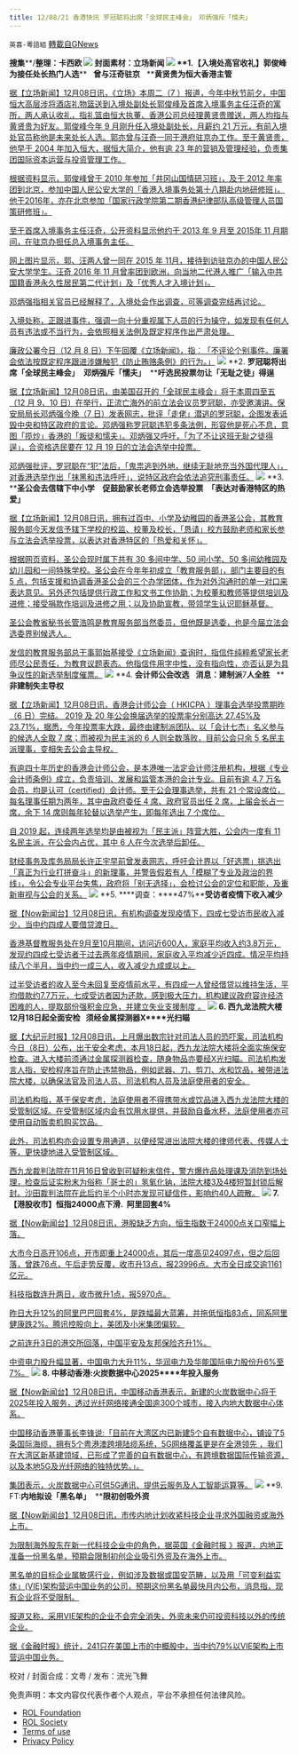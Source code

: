 ```yaml
---
title: 12/08/21 香港快讯 罗冠聪将出席「全球民主峰会」　邓炳强斥「懦夫」
---
```

`英喜-粵語組` [轉載自GNews](https://gnews.org/zh-hans/1733378/)

**搜集****/****整理：卡西欧**
![](https://assets.gnews.org/wp-content/uploads/2021/12/1208fenmian.jpg)
封面素材：立场新闻
![](https://assets.gnews.org/wp-content/uploads/2021/12/Screen-Shot-2021-12-08-at-10.11.34-AM.png)
**1.****【入境处高官收礼】郭俊峰为接任处长热门人选****   ****曾与汪奇驻京****   ****黄贤贵为恒大香港主管**

[据【立场新闻】12月08日讯，《立场》本周二（7 ）报道，今年中秋节前夕，中国恒大高层涉将酒店礼物篮送到入境处副处长郭俊峰及首席入境事务主任汪奇的寓所，两人承认收礼，指礼篮由恒大执董、香港公司总经理黄贤贵赠送，两人均指与黄贤贵为好友。郭俊峰今年 9 月刚升任入境处副处长，月薪约 21 万元，有前入境处官员称他是未来处长人选。郭亦曾与汪奇一同于港府驻京办工作。至于黄贤贵，他早于 2004 年加入恒大，据恒大简介，他有逾 23 年的营销及管理经验，负责集团国际资本运营与投资管理工作。](https://www.thestandnews.com/politics/入境處高官收禮郭俊峯為未來處長熱門人選-曾與汪奇駐京-黃賢貴為恒大香港主管)

[根据资料显示，郭俊峰曾于 2010 年参加「井冈山国情研习班」，及于 2012 年率团到北京，参加中国人民公安大学的「香港入境事务处第十八期赴内地研修班」。他于2016年，亦在北京参加「国家行政学院第二期香港纪律部队高级管理人员国策研修班」。](https://www.thestandnews.com/politics/入境處高官收禮郭俊峯為未來處長熱門人選-曾與汪奇駐京-黃賢貴為恒大香港主管)

[至于首席入境事务主任汪奇，公开资料显示他约于 2013 年 9 月至 2015年 11 月期间，在驻京办担任总入境事务主任。](https://www.thestandnews.com/politics/入境處高官收禮郭俊峯為未來處長熱門人選-曾與汪奇駐京-黃賢貴為恒大香港主管)

[网上图片显示，郭、汪两人曾一同在 2015 年 11月，接待到访驻京办的中国人民公安大学学生。汪奇 2016 年 11 月曾率团到欧洲，向当地二代港人推广「输入中共国籍香港永久性居民第二代计划」及「优秀人才入境计划」。](https://www.thestandnews.com/politics/入境處高官收禮郭俊峯為未來處長熱門人選-曾與汪奇駐京-黃賢貴為恒大香港主管)

[邓炳强指相关官员已经解释了，入境处会作出调查，可等调查完结再讨论。](https://www.thestandnews.com/politics/入境處高官收禮郭俊峯為未來處長熱門人選-曾與汪奇駐京-黃賢貴為恒大香港主管)

[入境处称，正跟进事件，强调一向十分重视属下人员的行为操守，如发现有任何人员有违法或不当行为，会依照相关法例及既定程序作出严肃处理。](https://www.thestandnews.com/politics/入境處高官收禮郭俊峯為未來處長熱門人選-曾與汪奇駐京-黃賢貴為恒大香港主管)

[廉政公署今日（12 月 8 日）下午回覆《立场新闻》，指︰「不评论个别事件。廉署会依法按既定程序跟进涉嫌触犯《防止贿赂条例》的行为。」](https://www.thestandnews.com/politics/入境處高官收禮郭俊峯為未來處長熱門人選-曾與汪奇駐京-黃賢貴為恒大香港主管)
![](https://assets.gnews.org/wp-content/uploads/2021/12/Screen-Shot-2021-12-08-at-10.11.44-AM.png)
**2. ****罗冠聪将出席「全球民主峰会」****  ****邓炳强斥「懦夫」****  ****吁选民投票勿让「无耻之徒」得逞**

[据【立场新闻】12月08日讯，由美国召开的「全球民主峰会」将于本周四至五（12 月 9、10 日）在举行，正流亡海外的前立法会议员罗冠聪，亦受邀演讲。保安局局长邓炳强今晚（7 日）发表网志，批评「走佬」潜逃的罗冠聪，企图发表诋毁中央和特区政府的言论。邓炳强称罗冠聪违犯多条法例，形容他是死心不息，意图「揽炒」香港的「叛徒和懦夫」。邓炳强又呼吁，「为了不让这班无耻之徒得逞」，合资格选民要在 12 月 19 日的立法会选举中投票。](https://www.thestandnews.com/politics/羅冠聰將出席全球民主峰會-鄧炳強斥懦夫-籲選民投票勿讓無耻之徒得逞)

[邓炳强批评，罗冠聪在“犯”法后，「鬼祟逃到外地，继续无耻地充当外国代理人」，对香港选举作出「抹黑和违法呼吁」，说特区政府会依法追究刑事责任。](https://www.thestandnews.com/politics/羅冠聰將出席全球民主峰會-鄧炳強斥懦夫-籲選民投票勿讓無耻之徒得逞)
![](https://assets.gnews.org/wp-content/uploads/2021/12/Screen-Shot-2021-12-08-at-10.11.53-AM.png)
**3. ****圣公会去信辖下中小学　促鼓励家长老师立会选举投票　「表达对香港特区的热爱」**

[据【立场新闻】12月08日讯，拥有过百中、小学及幼稚园的香港圣公会，其教育服务部今天发信予辖下学校的校监、校董及校长，「恳请」校方鼓励老师和家长参与立法会选举投票，以表达对香港特区的「热爱和关怀」。](https://www.thestandnews.com/politics/聖公會去信轄下中小學-促鼓勵家長老師立會選舉投票-表達對香港特區的熱愛)

[根据网页资料，圣公会现时属下共有 30 多间中学、50 间小学、50 多间幼稚园及幼儿园和一间特殊学校。圣公会在今年年初成立「教育服务部」，部门主要目的有 5 点，包括支援和协调香港圣公会的三个办学团体，作为对外沟通时的单一对口来表达意见。另外还包括提供行政工作和文书工作协助；为校董和教师等提供培训及进修；接受捐款作培训及进修之用；以及协助宣教，带领学生认识耶稣基督。](https://www.thestandnews.com/politics/聖公會去信轄下中小學-促鼓勵家長老師立會選舉投票-表達對香港特區的熱愛)

[圣公会教省秘书长管浩鸣是教育服务部当然委员，但他既是选委，也是今届立法会选委界别候选人。](https://www.thestandnews.com/politics/聖公會去信轄下中小學-促鼓勵家長老師立會選舉投票-表達對香港特區的熱愛)

[发信的教育服务部总干事郭始基接受《立场新闻》查询时，指信件纯粹希望家长老师尽公民责任，为教育议题表态。他指信件用字中性，没有指向性，亦否认是为具争议性的新选举制度催票。](https://www.thestandnews.com/politics/聖公會去信轄下中小學-促鼓勵家長老師立會選舉投票-表達對香港特區的熱愛)
![](https://assets.gnews.org/wp-content/uploads/2021/12/Screen-Shot-2021-12-08-at-10.12.02-AM.png)
**4. ****会计师公会改选****   ****消息：建制派****7****人全胜****   ****非建制失主导权**

[据【立场新闻】12月08日讯，香港会计师公会（ HKICPA ）理事会选举投票期昨（6 日）完结。 2019 及 20 年公会换届选举的投票率分别高达 27.45%及23.71%，据悉，今年投票率大跌，最终由建制派团队、以「会计七杰」名义参与的候选人全取 7 席；而被视为民主派的 6 人则全数落败，目前公会只余 5 名民主派理事，变相失去公会主导权。](https://www.thestandnews.com/politics/會計師公會改選-消息建制派-7-人全勝-非建制失主導權)

[有逾四十年历史的香港会计师公会，是本港唯一法定会计师注册机构，根据《专业会计师条例》成立，负责培训、发展和监管本港的会计专业。目前有逾 4.7 万名会员，均是认可（certified）会计师。至于公会理事选举，共有 21 个常设席位，每名理事任期为两年，其中由政府委任 4 席、政府官员出任 2 席，上届会长占一席，余下 14 席则每年轮替以选举产生，即每年选出 7 个席位。](https://www.thestandnews.com/politics/會計師公會改選-消息建制派-7-人全勝-非建制失主導權)

[自 2019 起，连续两年选举均是由被视为「民主派」阵营大胜，公会内一度有 11 名民主派，在公会内占优，其中 6 人在今次选举后卸任。](https://www.thestandnews.com/politics/會計師公會改選-消息建制派-7-人全勝-非建制失主導權)

[财经事务及库务局局长许正宇早前曾发表网志，呼吁会计界以「好选票」挑选出「真正为行业打拼奋斗」的新理事，并警告假若有人「模糊了专业及政治的界线」，令公会专业平台失焦，政府将「别无选择」，会检讨公会的定位和职能，及重新审视与公会的关系。](https://www.thestandnews.com/politics/會計師公會改選-消息建制派-7-人全勝-非建制失主導權)
![](https://assets.gnews.org/wp-content/uploads/2021/12/Screen-Shot-2021-12-08-at-10.12.11-AM.png)
**5. ****调查：****47%****受访者疫情下收入减少**

[据【Now新闻台】12月08日讯，有机构调查发现疫情下，四成七受访市民收入减少，当中约四成人要借贷渡日。](https://news.now.com/home/local/player?newsId=459242)

[香港基督教服务处在9月至10月期间，访问近600人，家庭平均收入约3.8万元，发现约四成七受访者于过去两年疫情期间，家庭收入平均减少近四成。情况平均持续八个半月，当中约一成三人，收入减少九成或以上。](https://news.now.com/home/local/player?newsId=459242)

[过半受访者的收入至今未回复至疫情前水平，有四成一人曾经借贷以维持生活，平均借款约7.7万元，七成受访者因为还款，感到极大压力，机构建议政府容许经济困难的人，提取部份强积金应急，并建立失业支援制度 。](https://news.now.com/home/local/player?newsId=459242)
![](https://assets.gnews.org/wp-content/uploads/2021/12/Screen-Shot-2021-12-08-at-10.12.19-AM.png)
**6. ****西九龙法院大楼****12****月****18****日起全面安检****   ****须经金属探测器****X****光扫瞄**

[据【大纪元时报】12月08日讯，上月爆出数宗针对司法人员的恐吓案，司法机构今日（8日）公布，出于安全考虑，本月18日起，西九龙法院大楼将全面实施保安检查。进入大楼前须通过金属探测器检查，随身物品亦要经X光扫瞄。司法机构发言人指，安检程序旨在防止违禁物品，例如武器、刀、剪刀、水和饮品，被带进法院大楼，以确保法官及司法人员、司法机构人员及法庭使用者的安全。](https://hk.epochtimes.com/news/2021-12-08/20776685)

[司法机构指，基于保安考虑，法庭使用者不得携带水或饮品进入西九龙法院大楼的受管制区域。在受管制区域内会有饮用水提供，并鼓励自备水杯，法庭使用者亦可使用自动贩卖机购买饮品。](https://hk.epochtimes.com/news/2021-12-08/20776685)

[此外，司法机构亦会设置专用通道，以便经常进出法院大楼的律师代表、传媒人士等，更快捷地进入受管制区域。](https://hk.epochtimes.com/news/2021-12-08/20776685)

[西九龙裁判法院在11月16日曾收到可疑粉末信件，警方爆炸品处理课及消防到场处理，检查后证实粉末为俗称「哥士的」氢氧化钠，法院大楼3及4楼短暂封锁后解封。沙田裁判法院在此后约半个小时亦发现可疑信件，影响约40人疏散。](https://hk.epochtimes.com/news/2021-12-08/20776685)
![](https://assets.gnews.org/wp-content/uploads/2021/12/Screen-Shot-2021-12-08-at-10.12.28-AM.png)
**7.****【港股收市】恒指****24000****点下滑****.  ****阿里回套****4%**

[据【Now新闻台】12月08日讯，港股缺乏方向，恒生指数于24000点关口窄幅上落。](https://news.now.com/home/finance/player?newsId=459285)

[大市今日高开106点，开市即重上24000点，其后一度高见24097点，但之后回落，曾跌76点，午后走势反覆，收市升13点，报23996点。大市全日成交逾1161亿元。](https://news.now.com/home/finance/player?newsId=459285)

[科技指数连升两日，收市微升1点，报5970点。](https://news.now.com/home/finance/player?newsId=459285)

[昨日大升12%的阿里巴巴回套4%，是跌幅最大蓝筹，并拖低恒指83点，同系阿里健康跌2%。腾讯控股向上，美团及小米集团偏软。](https://news.now.com/home/finance/player?newsId=459285)

[之前连升3日的港交所回落，中国平安及友邦保险齐升1%。](https://news.now.com/home/finance/player?newsId=459285)

[中资电力股升幅显著，中国电力大升11%，华润电力及华能国际电力股份升6%至7%。](https://news.now.com/home/finance/player?newsId=459285)
![](https://assets.gnews.org/wp-content/uploads/2021/12/Screen-Shot-2021-12-08-at-10.12.36-AM.png)
**8. ****中移动香港****:****火炭数据中心****2025****年投入服务**

[据【Now新闻台】12月08日讯，中国移动香港表示，新建的火炭数据中心将于2025年投入服务，透过光纤网络接通全国逾300个城市，接入内地大数据中心体系。](https://news.now.com/home/finance/player?newsId=459300)

[中国移动香港董事长李锋说:「目前在大湾区内已新建5个自有数据中心，铺设了5条国际海缆，拥有5个粤港澳跨境陆缆系统，5G网络覆盖更是在全港领先 ，我们在大湾区新基建领域，已形成了完善的自有数据中心，有跨境数据国际传输资源，以及本地5G及光纤网络的独特优势。」。](https://news.now.com/home/finance/player?newsId=459300)

[集团表示，火炭数据中心可供5G通讯、提供云服务及人工智能运算等。](https://news.now.com/home/finance/player?newsId=459300)
![](https://assets.gnews.org/wp-content/uploads/2021/12/Screen-Shot-2021-12-08-at-10.12.44-AM.png)
**9. FT:****内地拟设「黑名单」****  ****限初创吸外资**

[据【Now新闻台】12月08日讯，市传内地计划收紧科技企业寻求外国融资或海外上市。](https://news.now.com/home/finance/player?newsId=459282)

[为限制海外股东在新一代科技企业中的角色，据英国《金融时报 》报道，内地正准备一份黑名单，预期会限制初创企业吸引外资及在海外上市。](https://news.now.com/home/finance/player?newsId=459282)

[黑名单的目标企业属敏感行业，例如涉及数据或国安范畴，以及用「可变利益实体」(VIE)架构营运中国业务的公司，预期这份黑名单最快月内公布，消息指，现有企业将不受限制。](https://news.now.com/home/finance/player?newsId=459282)

[报道又称，采用VIE架构的企业不会完全消失，外资未来仍可投资科技以外的传统企业。](https://news.now.com/home/finance/player?newsId=459282)

[据《金融时报》统计，241只在美国上市的中概股中，当中约79%以VIE架构上市营运中国业务。](https://news.now.com/home/finance/player?newsId=459282)

校对 / 封面合成：文粤 / 发布：流光飞舞

 

免责声明：本文内容仅代表作者个人观点，平台不承担任何法律风险。

- [ROL Foundation](https://rolfoundation.org/)
- [ROL Society](https://rolsociety.org/)
- [Terms of use](https://gnews.org/terms-of-use-3/)
- [Privacy Policy](https://gnews.org/privacy-policy/)
